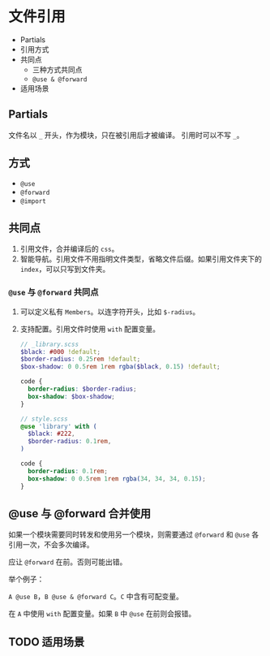 # 文件引用

* Partials
* 引用方式
* 共同点
  * 三种方式共同点
  * `@use & @forward`
* 适用场景

## Partials

文件名以 `_` 开头，作为模块，只在被引用后才被编译。
引用时可以不写 `_`。

## 方式

* `@use`
* `@forward`
* `@import`

## 共同点

1. 引用文件，合并编译后的 `css`。
2. 智能导航。引用文件不用指明文件类型，省略文件后缀。如果引用文件夹下的 `index`，可以只写到文件夹。

### `@use` 与 `@forward` 共同点

1. 可以定义私有 `Members`。以连字符开头，比如 `$-radius`。
2. 支持配置。引用文件时使用 `with` 配置变量。

    ```scss
    // _library.scss
    $black: #000 !default;
    $border-radius: 0.25rem !default;
    $box-shadow: 0 0.5rem 1rem rgba($black, 0.15) !default;

    code {
      border-radius: $border-radius;
      box-shadow: $box-shadow;
    }
    ```

    ```scss
    // style.scss
    @use 'library' with (
      $black: #222,
      $border-radius: 0.1rem,
    )
    ```

    ```css
    code {
      border-radius: 0.1rem;
      box-shadow: 0 0.5rem 1rem rgba(34, 34, 34, 0.15);
    }
    ```

## @use 与 @forward 合并使用

如果一个模块需要同时转发和使用另一个模块，则需要通过 `@forward` 和 `@use` 各引用一次，不会多次编译。

应让 `@forward` 在前。否则可能出错。

举个例子：

`A @use B`，`B @use & @forward C`。`C` 中含有可配变量。

在 `A` 中使用 `with` 配置变量。如果 `B` 中 `@use` 在前则会报错。

## TODO 适用场景